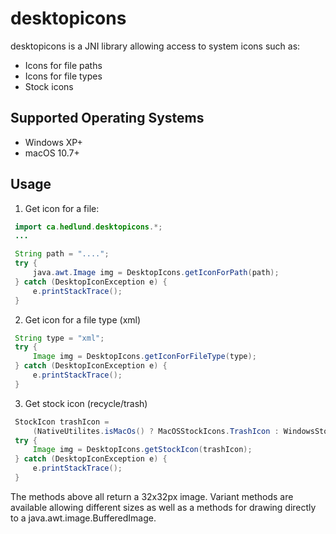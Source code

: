 # desktopicons

desktopicons is a JNI library allowing access to system icons such as:

 * Icons for file paths
 * Icons for file types
 * Stock icons

## Supported Operating Systems

 * Windows XP+
 * macOS 10.7+

## Usage

 1. Get icon for a file:

   ```java
	import ca.hedlund.desktopicons.*;
	...

	String path = "....";
	try {
		java.awt.Image img = DesktopIcons.getIconForPath(path);
	} catch (DesktopIconException e) {
		e.printStackTrace();
	}
```

 2. Get icon for a file type (xml)

   ```java
	String type = "xml";
	try {
		Image img = DesktopIcons.getIconForFileType(type);
	} catch (DesktopIconException e) {
		e.printStackTrace();
	}
```

 3. Get stock icon (recycle/trash)

   ```java
	StockIcon trashIcon = 
		(NativeUtilites.isMacOs() ? MacOSStockIcons.TrashIcon : WindowsStockIcon.RECYCLE_BIN );
	try {
		Image img = DesktopIcons.getStockIcon(trashIcon);
	} catch (DesktopIconException e) {
		e.printStackTrace();
	}
```

The methods above all return a 32x32px image. Variant methods are available allowing different sizes as well as
a methods for drawing directly to a java.awt.image.BufferedImage.

